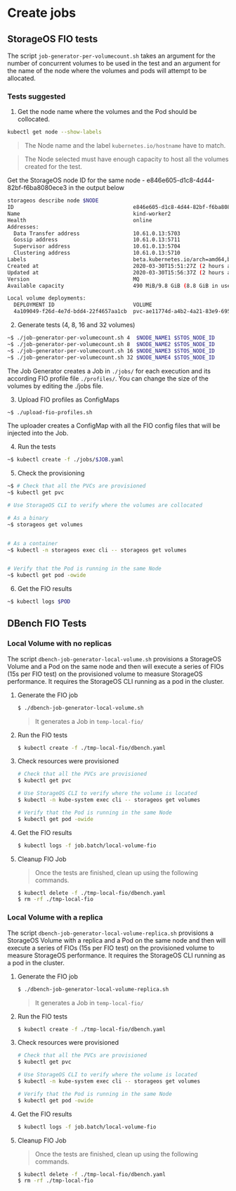 # Create jobs

## StorageOS FIO tests

The script `job-generator-per-volumecount.sh` takes an argument for the number
of concurrent volumes to be used in the test and an argument for the name of
the node where the volumes and pods will attempt to be allocated.

### Tests suggested

1. Get the node name where the volumes and the Pod should be collocated.

```bash
kubectl get node --show-labels
```

> The Node name and the label `kubernetes.io/hostname` have to match.

> The Node selected must have enough capacity to host all the volumes
> created for the test.

Get the StorageOS node ID for the same node - e846e605-d1c8-4d44-82bf-f6ba8080ece3 in the output below

```bash
storageos describe node $NODE
ID                                      e846e605-d1c8-4d44-82bf-f6ba8080ece3
Name                                    kind-worker2
Health                                  online
Addresses:
  Data Transfer address                 10.61.0.13:5703
  Gossip address                        10.61.0.13:5711
  Supervisor address                    10.61.0.13:5704
  Clustering address                    10.61.0.13:5710
Labels                                  beta.kubernetes.io/arch=amd64,beta.kubernetes.io/os=linux,kubernetes.io/arch=...
Created at                              2020-03-30T15:51:27Z (2 hours ago)
Updated at                              2020-03-30T15:56:37Z (2 hours ago)
Version                                 MQ
Available capacity                      490 MiB/9.8 GiB (8.8 GiB in use)

Local volume deployments:
  DEPLOYMENT ID                         VOLUME                                                                            NAMESPACE  HEALTH  TYPE    SIZE
  4a109049-f26d-4e7d-bdd4-22f4657aa1cb  pvc-ae11774d-a4b2-4a21-83e9-695c17e8ca6a                                          default    online  master  2.0 GiB
```

2. Generate tests (4, 8, 16 and 32 volumes)


```bash
~$ ./job-generator-per-volumecount.sh 4  $NODE_NAME1 $STOS_NODE_ID
~$ ./job-generator-per-volumecount.sh 8  $NODE_NAME2 $STOS_NODE_ID
~$ ./job-generator-per-volumecount.sh 16 $NODE_NAME3 $STOS_NODE_ID
~$ ./job-generator-per-volumecount.sh 32 $NODE_NAME4 $STOS_NODE_ID
```

The Job Generator creates a Job in `./jobs/` for each execution and its
according FIO profile file `./profiles/`. You can change the size of the
volumes by editing the ./jobs file.

3. Upload FIO profiles as ConfigMaps

```bash
~$ ./upload-fio-profiles.sh
```

The uploader creates a ConfigMap with all the FIO config files that will be
injected into the Job.

4. Run the tests

```bash
~$ kubectl create -f ./jobs/$JOB.yaml

```

5. Check the provisioning

```bash
~$ # Check that all the PVCs are provisioned 
~$ kubectl get pvc

# Use StorageOS CLI to verify where the volumes are collocated

# As a binary
~$ storageos get volumes 


# As a container
~$ kubectl -n storageos exec cli -- storageos get volumes


# Verify that the Pod is running in the same Node
~$ kubectl get pod -owide
```

6. Get the FIO results

```bash
~$ kubectl logs $POD
```


## DBench FIO Tests

### Local Volume with no replicas

The script `dbench-job-generator-local-volume.sh` provisions a StorageOS Volume
and a Pod on the same node and then will execute a series of FIOs (15s per FIO
test) on the provisioned volume to measure StorageOS performance. It requires
the StorageOS CLI running as a pod in the cluster.

1. Generate the FIO job

    ```bash
    $ ./dbench-job-generator-local-volume.sh
    ```

    > It generates a Job in `temp-local-fio/`

1. Run the FIO tests

    ```bash
    $ kubectl create -f ./tmp-local-fio/dbench.yaml
    ```

1. Check resources were provisioned

    ```bash
    # Check that all the PVCs are provisioned
    $ kubectl get pvc

    # Use StorageOS CLI to verify where the volume is located
    $ kubectl -n kube-system exec cli -- storageos get volumes

    # Verify that the Pod is running in the same Node
    $ kubectl get pod -owide
    ```

1. Get the FIO results

    ```bash
    $ kubectl logs -f job.batch/local-volume-fio
    ```

1. Cleanup FIO Job

    > Once the tests are finished, clean up using the following commands.

    ```bash
    $ kubectl delete -f ./tmp-local-fio/dbench.yaml
    $ rm -rf ./tmp-local-fio
    ```

### Local Volume with a replica

The script `dbench-job-generator-local-volume-replica.sh` provisions a
StorageOS Volume with a replica
and a Pod on the same node and then will execute a series of FIOs (15s per FIO
test) on the provisioned volume to measure StorageOS performance. It requires
the StorageOS CLI running as a pod in the cluster.

1. Generate the FIO job

    ```bash
    $ ./dbench-job-generator-local-volume-replica.sh
    ```

    > It generates a Job in `temp-local-fio/`

1. Run the FIO tests

    ```bash
    $ kubectl create -f ./tmp-local-fio/dbench.yaml
    ```

1. Check resources were provisioned


    ```bash
    # Check that all the PVCs are provisioned
    $ kubectl get pvc

    # Use StorageOS CLI to verify where the volume is located
    $ kubectl -n kube-system exec cli -- storageos get volumes

    # Verify that the Pod is running in the same Node
    $ kubectl get pod -owide
    ```

1. Get the FIO results

    ```bash
    $ kubectl logs -f job.batch/local-volume-fio
    ```

1. Cleanup FIO Job

    > Once the tests are finished, clean up using the following commands.

    ```bash
    $ kubectl delete -f ./tmp-local-fio/dbench.yaml
    $ rm -rf ./tmp-local-fio
    ```
